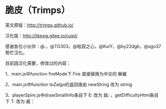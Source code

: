 # 脆皮（Trimps）

英文原版：http://trimps.github.io/

汉化版：http://likexia.gitee.io/cuipi/

感谢各位小伙伴：@*.*，@TG303，@枯寂之心，@KuiY，@by22dgb，@sgo37 帮忙汉化。

目前因汉化需要，修改过的内容：

1、main.js中function fireMode下 Fire 直接替换为中文的 解雇

2、main.js中function toZalgo的返回值由 newString 改为 string

3、playerSpire.js中drawSmallInfo条目下 E: 改为 敌: ，getDifficultyHtml条目下 T: 改为 威：